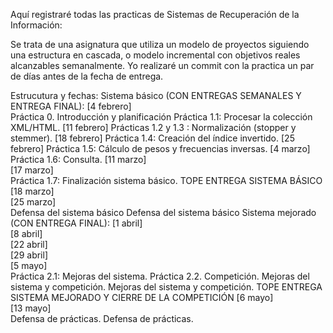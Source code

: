 Aquí registraré todas las practicas de Sistemas de Recuperación de la Información:

Se trata de una asignatura que utiliza un modelo de proyectos siguiendo una estructura en cascada, o modelo incremental con objetivos reales alcanzables semanalmente.
Yo realizaré un commit con la practica un par de días antes de la fecha de entrega.

Estrucutura y fechas:
Sistema básico (CON ENTREGAS SEMANALES Y ENTREGA FINAL): 
[4 febrero]  
Práctica 0. Introducción y planificación 
Práctica 1.1: Procesar la colección XML/HTML. 
[11 febrero]  Prácticas 1.2 y 1.3 : Normalización (stopper y stemmer). 
[18 febrero]  Práctica 1.4: Creación del índice invertido. 
[25 febrero]  Práctica 1.5: Cálculo de pesos y frecuencias inversas. 
[4 marzo]  
Práctica 1.6: Consulta. 
[11 marzo]  
[17 marzo]   
Práctica 1.7: Finalización sistema básico. 
TOPE ENTREGA SISTEMA BÁSICO 
[18 marzo]  
[25 marzo]  
Defensa del sistema básico 
Defensa del sistema básico 
Sistema mejorado (CON ENTREGA FINAL): 
[1 abril]  
[8 abril]  
[22 abril]  
[29 abril]  
[5 mayo]  
Práctica 2.1: Mejoras del sistema. 
Práctica 2.2. Competición. 
Mejoras del sistema y competición. 
Mejoras del sistema y competición. 
TOPE ENTREGA SISTEMA MEJORADO Y CIERRE DE LA COMPETICIÓN 
[6 mayo]  
[13 mayo]  
Defensa de prácticas. 
Defensa de prácticas.
